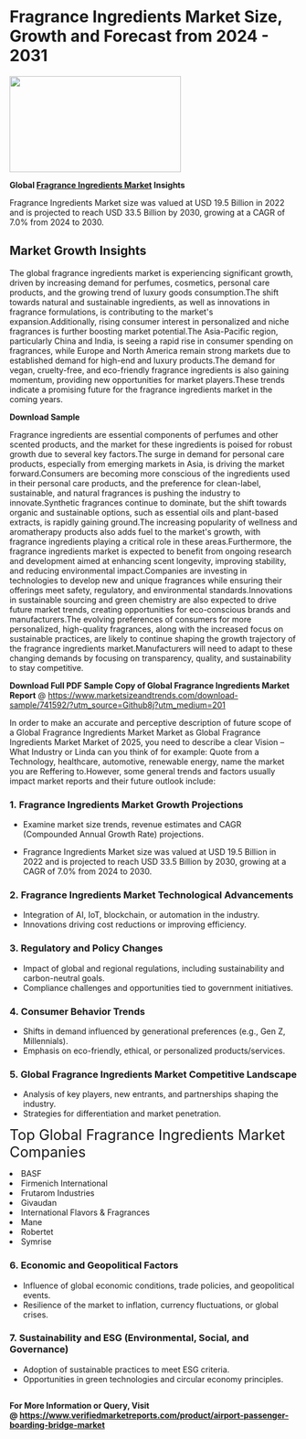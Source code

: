 <H1>Fragrance Ingredients Market Size, Growth and Forecast from 2024 - 2031</H1><img class="aligncenter size-medium wp-image-584254" src="https://thirdeyenews.in/wp-content/uploads/2024/09/Global-Market-Research-300x168.jpeg" alt="" width="300" height="168" /><p><strong>Global&nbsp;<a href="https://www.marketsizeandtrends.com/download-sample/741592/?utm_source=Github8j?utm_medium=201">Fragrance Ingredients Market</a> Insights</strong></p><p>Fragrance Ingredients Market size was valued at USD 19.5 Billion in 2022 and is projected to reach USD 33.5 Billion by 2030, growing at a CAGR of 7.0% from 2024 to 2030.</p><p><h2>Market Growth Insights</h2> <p>The global fragrance ingredients market is experiencing significant growth, driven by increasing demand for perfumes, cosmetics, personal care products, and the growing trend of luxury goods consumption.The shift towards natural and sustainable ingredients, as well as innovations in fragrance formulations, is contributing to the market's expansion.Additionally, rising consumer interest in personalized and niche fragrances is further boosting market potential.The Asia-Pacific region, particularly China and India, is seeing a rapid rise in consumer spending on fragrances, while Europe and North America remain strong markets due to established demand for high-end and luxury products.The demand for vegan, cruelty-free, and eco-friendly fragrance ingredients is also gaining momentum, providing new opportunities for market players.These trends indicate a promising future for the fragrance ingredients market in the coming years.</p> <p><strong>Download Sample</strong></p> <p>Fragrance ingredients are essential components of perfumes and other scented products, and the market for these ingredients is poised for robust growth due to several key factors.The surge in demand for personal care products, especially from emerging markets in Asia, is driving the market forward.Consumers are becoming more conscious of the ingredients used in their personal care products, and the preference for clean-label, sustainable, and natural fragrances is pushing the industry to innovate.Synthetic fragrances continue to dominate, but the shift towards organic and sustainable options, such as essential oils and plant-based extracts, is rapidly gaining ground.The increasing popularity of wellness and aromatherapy products also adds fuel to the market's growth, with fragrance ingredients playing a critical role in these areas.Furthermore, the fragrance ingredients market is expected to benefit from ongoing research and development aimed at enhancing scent longevity, improving stability, and reducing environmental impact.Companies are investing in technologies to develop new and unique fragrances while ensuring their offerings meet safety, regulatory, and environmental standards.Innovations in sustainable sourcing and green chemistry are also expected to drive future market trends, creating opportunities for eco-conscious brands and manufacturers.The evolving preferences of consumers for more personalized, high-quality fragrances, along with the increased focus on sustainable practices, are likely to continue shaping the growth trajectory of the fragrance ingredients market.Manufacturers will need to adapt to these changing demands by focusing on transparency, quality, and sustainability to stay competitive.<p><span class=""><strong>Download Full PDF Sample Copy of Global Fragrance Ingredients Market Report</strong> @ <a href="https://www.marketsizeandtrends.com/download-sample/741592/?utm_source=Github8j?utm_medium=201" target="_blank">https://www.marketsizeandtrends.com/download-sample/741592/?utm_source=Github8j?utm_medium=201</a></span></p><p>In order to make an accurate and perceptive description of future scope of a Global&nbsp;Fragrance Ingredients Market Market as Global&nbsp;Fragrance Ingredients Market Market of 2025, you need to describe a clear Vision &ndash; What Industry or Linda can you think of for example: Quote from a Technology, healthcare, automotive, renewable energy, name the market you are Reffering to.However, some general trends and factors usually impact market reports and their future outlook include:</p><h3>1.&nbsp;<strong>Fragrance Ingredients Market Growth Projections</strong></h3><ul><li>Examine market size trends, revenue estimates and CAGR (Compounded Annual Growth Rate) projections.</li><li><p>Fragrance Ingredients Market size was valued at USD 19.5 Billion in 2022 and is projected to reach USD 33.5 Billion by 2030, growing at a CAGR of 7.0% from 2024 to 2030.</p></li></ul><h3>2.&nbsp;<strong>Fragrance Ingredients Market Technological Advancements</strong></h3><ul><li>Integration of AI, IoT, blockchain, or automation in the industry.</li><li>Innovations driving cost reductions or improving efficiency.</li></ul><h3>3.&nbsp;<strong>Regulatory and Policy Changes</strong></h3><ul><li>Impact of global and regional regulations, including sustainability and carbon-neutral goals.</li><li>Compliance challenges and opportunities tied to government initiatives.</li></ul><h3>4.&nbsp;<strong>Consumer Behavior Trends</strong></h3><ul><li>Shifts in demand influenced by generational preferences (e.g., Gen Z, Millennials).</li><li>Emphasis on eco-friendly, ethical, or personalized products/services.</li></ul><h3>5.&nbsp;<strong>Global Fragrance Ingredients Market Competitive Landscape</strong></h3><ul><li>Analysis of key players, new entrants, and partnerships shaping the industry.</li><li>Strategies for differentiation and market penetration.</li></ul><p data-pm-slice="1 1 []"><span style="color: inherit; font-family: inherit; font-size: 25px;">Top Global Fragrance Ingredients Market Companies</span></p><div class="" data-test-id=""><p><li>BASF</li><li> Firmenich International</li><li> Frutarom Industries</li><li> Givaudan</li><li> International Flavors & Fragrances</li><li> Mane</li><li> Robertet</li><li> Symrise</li></p></div><h3>6.&nbsp;<strong>Economic and Geopolitical Factors</strong></h3><ul><li>Influence of global economic conditions, trade policies, and geopolitical events.</li><li>Resilience of the market to inflation, currency fluctuations, or global crises.</li></ul><h3>7.&nbsp;<strong>Sustainability and ESG (Environmental, Social, and Governance)</strong></h3><ul><li>Adoption of sustainable practices to meet ESG criteria.</li><li>Opportunities in green technologies and circular economy principles.</li></ul><h2><strong style="font-size: 14px;">For More Information or Query, Visit @&nbsp;</strong><a style="background-color: #ffffff; font-size: 14px;" href="https://www.marketsizeandtrends.com/report/fragrance-ingredients-market/" target="_blank">https://www.verifiedmarketreports.com/product/airport-passenger-boarding-bridge-market</a></h2>